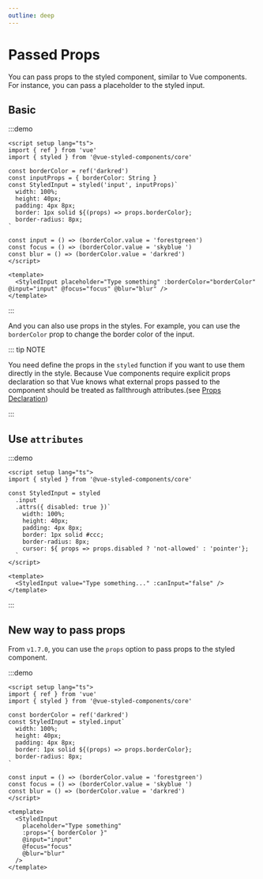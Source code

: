 ```yaml
---
outline: deep
---
```


# Passed Props

You can pass props to the styled component, similar to Vue components. For instance, you can pass a placeholder to the
styled input.

## Basic

:::demo

```vue
<script setup lang="ts">
import { ref } from 'vue'
import { styled } from '@vue-styled-components/core'

const borderColor = ref('darkred')
const inputProps = { borderColor: String }
const StyledInput = styled('input', inputProps)`
  width: 100%;
  height: 40px;
  padding: 4px 8px;
  border: 1px solid ${(props) => props.borderColor};
  border-radius: 8px;
`

const input = () => (borderColor.value = 'forestgreen')
const focus = () => (borderColor.value = 'skyblue ')
const blur = () => (borderColor.value = 'darkred')
</script>

<template>
  <StyledInput placeholder="Type something" :borderColor="borderColor" @input="input" @focus="focus" @blur="blur" />
</template>
```

:::

And you can also use props in the styles. For example, you can use the `borderColor` prop to change the border color of
the input.

::: tip NOTE

You need define the props in the `styled` function if you want to use them directly in the style. Because Vue components
require explicit props declaration so that Vue knows what external props passed to the component should be treated as
fallthrough attributes.(see [Props Declaration](https://vuejs.org/guide/components/props.html#props-declaration))

:::

## Use `attributes`

:::demo
```vue
<script setup lang="ts">
import { styled } from '@vue-styled-components/core'

const StyledInput = styled
  .input
  .attrs({ disabled: true })`
    width: 100%;
    height: 40px;
    padding: 4px 8px;
    border: 1px solid #ccc;
    border-radius: 8px;
    cursor: ${ props => props.disabled ? 'not-allowed' : 'pointer'};
  `
</script>

<template>
  <StyledInput value="Type something..." :canInput="false" />
</template>
```
:::


## New way to pass props

From `v1.7.0`, you can use the `props` option to pass props to the styled component.

:::demo
```vue
<script setup lang="ts">
import { ref } from 'vue'
import { styled } from '@vue-styled-components/core'

const borderColor = ref('darkred')
const StyledInput = styled.input`
  width: 100%;
  height: 40px;
  padding: 4px 8px;
  border: 1px solid ${(props) => props.borderColor};
  border-radius: 8px;
`

const input = () => (borderColor.value = 'forestgreen')
const focus = () => (borderColor.value = 'skyblue ')
const blur = () => (borderColor.value = 'darkred')
</script>

<template>
  <StyledInput 
    placeholder="Type something" 
    :props="{ borderColor }" 
    @input="input"
    @focus="focus" 
    @blur="blur" 
  />
</template>
